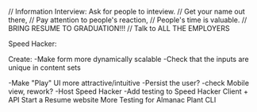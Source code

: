 
// Information Interview: Ask for people to inteview. 
// Get your name out there, 
// Pay attention to people's reaction, 
// People's time is valuable.
// BRING RESUME TO GRADUATION!!!
// Talk to ALL THE EMPLOYERS

 Speed Hacker:

  Create:
    -Make form more dynamically scalable
    -Check that the inputs are unique in content sets 
    
  -Make "Play" UI more attractive/intuitive
  -Persist the user?
  -check Mobile view, rework?
  -Host Speed Hacker
  -Add testing to Speed Hacker Client + API
 Start a Resume website
 More Testing for Almanac Plant CLI
